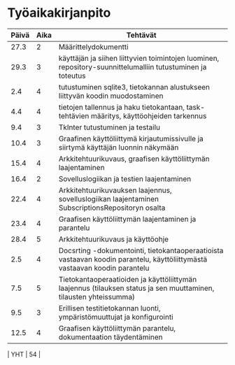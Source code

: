# Työaikakirjanpito

| Päivä | Aika | Tehtävät |
| ----  | ---- | -------- |
| 27.3  |  2   | Määrittelydokumentti |
| 29.3  |  3   | käyttäjän ja siihen liittyvien toimintojen luominen, repository-suunnittelumalliin tutustuminen ja toteutus|
| 2.4   |  4   | tutustuminen sqlite3, tietokannan alustukseen liittyvän koodin muodostaminen |
| 4.4   |  4   | tietojen tallennus ja haku tietokantaan, task-tehtävien määritys, käyttöohjeiden tarkennus |
| 9.4   |  3   | TkInter tutustuminen ja testailu
| 10.4  |  3   | Graafinen käyttöliittymä kirjautumissivulle ja siirtymä käyttäjän luonnin näkymään
| 15.4  |  4   | Arkkitehtuurikuvaus, graafisen käyttöliittymän laajentaminen
| 16.4  |  2   | Sovelluslogiikan ja testien laajentaminen
| 22.4  |  4   | Arkkitehtuurikuvauksen laajennus, sovelluslogiikan laajentaminen SubscriptionsRepositoryn osalta
| 23.4  |  4   | Graafisen käyttöliittymän laajentaminen ja parantelu
| 28.4  |  5   | Arkkitehtuurikuvaus ja käyttöohje
| 2.5   |  4   | Docsrting -dokumentointi, tietokantaoperaatioista vastaavan koodin parantelu, käyttöliittymästä vastaavan koodin parantelu
| 7.5   |  5   | Tietokantaoperaatioiden ja käyttöliittymän laajennus (tilauksen status ja sen muuttaminen, tilausten yhteissumma) 
| 9.5   |  3   | Erillisen testitietokannan luonti, ympäristömuuttujat ja konfigurointi
| 12.5  |  4   | Graafisen käyttöliittymän parantelu, dokumentaation täydentäminen

| YHT   |  54  |
